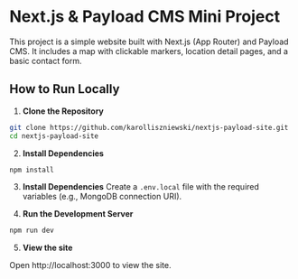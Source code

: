 # Next.js & Payload CMS Mini Project

This project is a simple website built with Next.js (App Router) and Payload CMS. It includes a map with clickable markers, location detail pages, and a basic contact form.

## How to Run Locally

1. **Clone the Repository**

```bash
git clone https://github.com/karolliszniewski/nextjs-payload-site.git
cd nextjs-payload-site
```

2. **Install Dependencies**

```bash
npm install
```

3. **Install Dependencies**
   Create a `.env.local` file with the required variables (e.g., MongoDB connection URI).

4. **Run the Development Server**

```bash
npm run dev
```

5. **View the site**

Open http://localhost:3000 to view the site.
